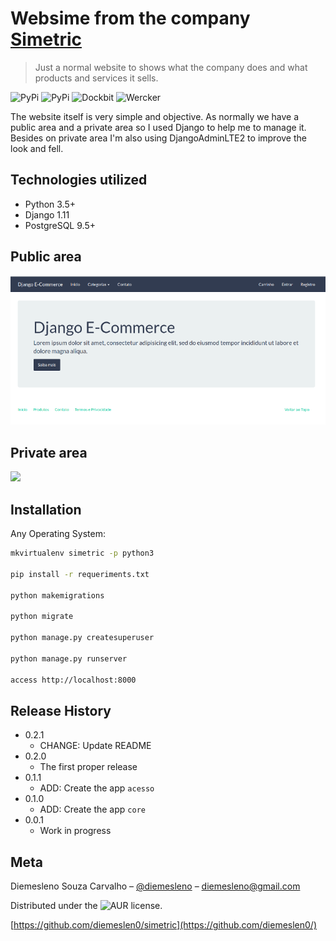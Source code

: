 # Websime from the company [Simetric](https://www.simetric.com.br)
> Just a normal website to shows what the company does and what products and
services it sells. 

![PyPi][python-image]
![PyPi][status-image]
![Dockbit][deploy-image]
![Wercker][build-image]

The website itself is very simple and objective. As normally we have a public area and a private area
so I used Django to help me to manage it. Besides on private area I'm also using DjangoAdminLTE2 to
improve the look and fell.

## Technologies utilized
* Python 3.5+
* Django 1.11
* PostgreSQL 9.5+

## Public area
![](public.png)

## Private area
![](admin.png)

## Installation

Any Operating System:

```sh
mkvirtualenv simetric -p python3

pip install -r requeriments.txt

python makemigrations

python migrate

python manage.py createsuperuser

python manage.py runserver

access http://localhost:8000
```

## Release History

* 0.2.1
    * CHANGE: Update README
* 0.2.0
    * The first proper release
* 0.1.1
    * ADD: Create the app `acesso`
* 0.1.0
    * ADD: Create the app `core` 
* 0.0.1
    * Work in progress

## Meta

Diemesleno Souza Carvalho – [@diemesleno](https://twitter.com/diemesleno) – diemesleno@gmail.com

Distributed under the ![AUR][gpl-image] license. 

[https://github.com/diemeslen0/simetric](https://github.com/diemeslen0/)

[python-image]: https://img.shields.io/pypi/pyversions/Django.svg?style=flat-square
[gpl-image]: https://img.shields.io/aur/license/yaourt.svg?style=flat-square
[status-image]: https://img.shields.io/pypi/status/Django.svg?style=flat-square
[build-image]: https://img.shields.io/wercker/ci/wercker/docs.svg
[deploy-image]: https://img.shields.io/dockbit/DockbitStatus/health.svg?token=TvavttxFHJ4qhnKstDxrvBXM&style=flat-square

